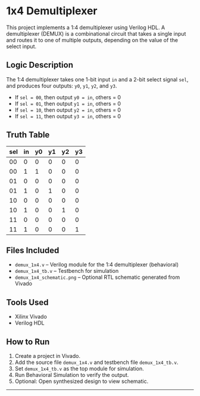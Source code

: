 # 1x4 Demultiplexer

This project implements a 1:4 demultiplexer using Verilog HDL. A demultiplexer (DEMUX) is a combinational circuit that takes a single input and routes it to one of multiple outputs, depending on the value of the select input.

## Logic Description

The 1:4 demultiplexer takes one 1-bit input `in` and a 2-bit select signal `sel`, and produces four outputs: `y0`, `y1`, `y2`, and `y3`.

- If `sel = 00`, then output `y0 = in`, others = 0  
- If `sel = 01`, then output `y1 = in`, others = 0  
- If `sel = 10`, then output `y2 = in`, others = 0  
- If `sel = 11`, then output `y3 = in`, others = 0  

## Truth Table

| sel  | in | y0 | y1 | y2 | y3 |
|------|----|----|----|----|----|
| 00   | 0  | 0  | 0  | 0  | 0  |
| 00   | 1  | 1  | 0  | 0  | 0  |
| 01   | 0  | 0  | 0  | 0  | 0  |
| 01   | 1  | 0  | 1  | 0  | 0  |
| 10   | 0  | 0  | 0  | 0  | 0  |
| 10   | 1  | 0  | 0  | 1  | 0  |
| 11   | 0  | 0  | 0  | 0  | 0  |
| 11   | 1  | 0  | 0  | 0  | 1  |

## Files Included

- `demux_1x4.v` – Verilog module for the 1:4 demultiplexer (behavioral)
- `demux_1x4_tb.v` – Testbench for simulation
- `demux_1x4_schematic.png` – Optional RTL schematic generated from Vivado

## Tools Used

- Xilinx Vivado
- Verilog HDL

## How to Run

1. Create a project in Vivado.
2. Add the source file `demux_1x4.v` and testbench file `demux_1x4_tb.v`.
3. Set `demux_1x4_tb.v` as the top module for simulation.
4. Run Behavioral Simulation to verify the output.
5. Optional: Open synthesized design to view schematic.
---
